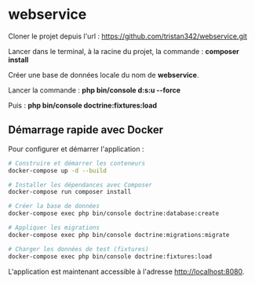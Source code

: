 # webservice

Cloner le projet depuis l'url : https://github.com/tristan342/webservice.git

Lancer dans le terminal, à la racine du projet, la commande : **composer install**

Créer une base de données locale du nom de **webservice**.

Lancer la commande : **php bin/console d:s:u --force**

Puis :  **php bin/console doctrine:fixtures:load**



## Démarrage rapide avec Docker

Pour configurer et démarrer l'application :

```bash
# Construire et démarrer les conteneurs
docker-compose up -d --build

# Installer les dépendances avec Composer
docker-compose run composer install

# Créer la base de données
docker-compose exec php bin/console doctrine:database:create

# Appliquer les migrations
docker-compose exec php bin/console doctrine:migrations:migrate

# Charger les données de test (fixtures)
docker-compose exec php bin/console doctrine:fixtures:load
```

L'application est maintenant accessible à l'adresse [http://localhost:8080](http://localhost:8080).
